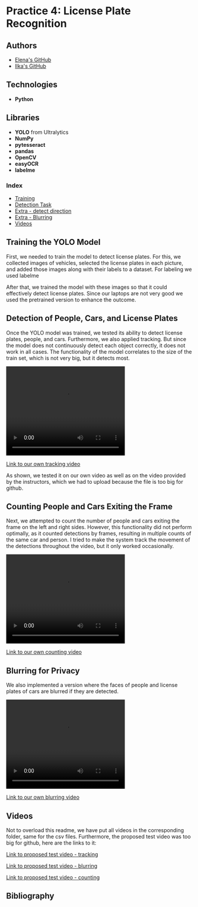 # Practice 4: License Plate Recognition

## Authors
- [Elena's GitHub](https://github.com/efm092000)
- [Ilka's GitHub](https://github.com/jeski73)

## Technologies
- **Python**

## Libraries
- **YOLO** from Ultralytics
- **NumPy**
- **pytesseract**
- **pandas**
- **OpenCV**
- **easyOCR**
- **labelme**

### Index

- [Training](#training-the-yolo-model)  
- [Detection Task](#detection-of-people-cars-and-license-plates)  
- [Extra - detect direction](#counting-people-and-cars-exiting-the-frame)  
- [Extra - Blurring](#blurring-for-privacy)
- [Videos](#videos)


## Training the YOLO Model

First, we needed to train the model to detect license plates. For this, we collected images of vehicles, selected the license plates in each picture, and added those images along with their labels to a dataset. For labeling we used labelme

After that, we trained the model with these images so that it could effectively detect license plates. 
Since our laptops are not very good we used the pretrained version to enhance the outcome.

## Detection of People, Cars, and License Plates

Once the YOLO model was trained, we tested its ability to detect license plates, people, and cars. 
Furthermore, we also applied tracking. But since the model does not continuously detect each object correctly, it does not work in all cases.
The functionality of the model correlates to the size of the train set, which is not very big, but it detects most.

<video src="test-trackin/test-vid-track.mp4" width="320" height="240" controls>Your browser does not support the video tag.</video>

[Link to our own tracking video](test-tracking/test-vid-track.mp4)

As shown, we tested it on our own video as well as on the video provided by the instructors, which we had to upload because the file is too big for github.


## Counting People and Cars Exiting the Frame

Next, we attempted to count the number of people and cars exiting the frame on the left and right sides. However, this functionality did not perform optimally, as it counted detections by frames, resulting in multiple counts of the same car and person. I tried to make the system track the movement of the detections throughout the video, but it only worked occasionally.

<video src="test-vid-count.mp4" width="320" height="240" controls>Your browser does not support the video tag.</video>

[Link to our own counting video](test-counting/test-vid-count.mp4)


## Blurring for Privacy
We also implemented a version where the faces of people and license plates of cars are blurred if they are detected.


<video src="test-vid-blurr.mp4" width="320" height="240" controls>Your browser does not support the video tag.</video>


[Link to our own blurring video](test-blurring/test-vid-blurr.mp4)

## Videos
Not to overload this readme, we have put all videos in the corresponding folder, same for the csv files.
Furthermore, the proposed test video was too big for github, here are the links to it:

[Link to proposed test video - tracking](https://studentsrwthaachende-my.sharepoint.com/:v:/g/personal/vuqxn68nwewtmhxs_students_rwth-aachen_de/EWBMBKyvReBEtcW7-fzpo6sBS0rs1Hq7P80SfDl1uQ1Tjw?e=UI79TA)

[Link to proposed test video - blurring](https://studentsrwthaachende-my.sharepoint.com/:v:/g/personal/vuqxn68nwewtmhxs_students_rwth-aachen_de/EbwdIwCV4r9PkTs-8CNZ86kBmEeb7F-kVlBEYMGgv--3oQ?e=3f7m7K)

[Link to proposed test video - counting](https://studentsrwthaachende-my.sharepoint.com/:v:/g/personal/vuqxn68nwewtmhxs_students_rwth-aachen_de/ERM_gY75duVMq7leT1ekikcB-ipt432gHTBJpvPpDfcsyg?e=Fj5ctg&nav=eyJyZWZlcnJhbEluZm8iOnsicmVmZXJyYWxBcHAiOiJTdHJlYW1XZWJBcHAiLCJyZWZlcnJhbFZpZXciOiJTaGFyZURpYWxvZy1MaW5rIiwicmVmZXJyYWxBcHBQbGF0Zm9ybSI6IldlYiIsInJlZmVycmFsTW9kZSI6InZpZXcifX0%3D)


## Bibliography
